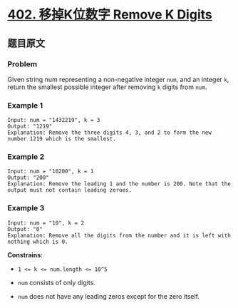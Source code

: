 # [**402. 移掉K位数字 Remove K Digits**](https://leetcode.com/problems/remove-k-digits)

## 题目原文

### Problem

Given string num representing a non-negative integer `num`, and an integer `k`, return the smallest possible integer after removing `k` digits from `num`.

### Example 1

```shell
Input: num = "1432219", k = 3
Output: "1219"
Explanation: Remove the three digits 4, 3, and 2 to form the new number 1219 which is the smallest.
```

### Example 2

```shell
Input: num = "10200", k = 1
Output: "200"
Explanation: Remove the leading 1 and the number is 200. Note that the output must not contain leading zeroes.
```

### Example 3

```shell
Input: num = "10", k = 2
Output: "0"
Explanation: Remove all the digits from the number and it is left with nothing which is 0.
```

**Constrains**:

- `1 <= k <= num.length <= 10^5`

- `num` consists of only digits.

- `num` does not have any leading zeros except for the zero itself.

